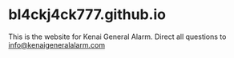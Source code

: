 # bl4ckj4ck777.github.io

This is the website for Kenai General Alarm. 
Direct all questions to info@kenaigeneralalarm.com
